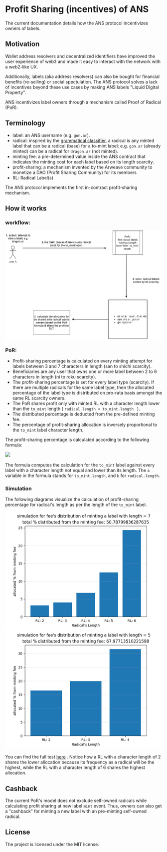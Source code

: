 # Profit Sharing (incentives) of ANS
The current documentation details how the ANS protocol incentivizes owners of labels.

## Motivation
Wallet address resolvers and decentralized identifiers have improved the user experience of web3 and made it easy to interact with the network with a web2-like UX.

Additionally, labels (aka address resolvers) can also be bought for financial benefits (re-selling) or social spectulation. The ANS protocol solves a lack of incentives beyond these use cases by making ANS labels "Liquid Digital Property". 

ANS incentivizes label owners through a mechanism called Proof of Radical (PoR).

## Terminology
- label: an ANS username (e.g. `gon.ar`).
- radical: inspired by the [grammatical classifier](https://en.wikipedia.org/wiki/Radical_(Chinese_characters)), a radical is any minted label that can be a radical (base) for a to-mint label; e.g. `gon.ar` (already minted) can be a radical for `dragon.ar` (not minted).
- minting fee: a pre-determined value inside the ANS contract that indicates the minting cost for each label based on its length scarcity.
- profit-sharing: a mechanism invented by the Arweave community to monetize a DAO (Profit Sharing Community) for its members
- RL: Radical Label(s)

The ANS protocol implements the first in-contract profit-sharing mechanism. 

## How it works

### workflow:

<img src="./img/incentives-workflow.png">

### PoR:

- Profit-sharing percentage is calculated on every minting attempt for labels between 3 and 7 characters in length (san to shichi scarcity).
- Beneficiaries are any user that owns one or more label between 2 to 6 characters in length (ni to roku scarcity).
- The profit-sharing percentage is set for every label type (scarcity). If there are multiple radicals for the same label type, then the allocated percentage of the label type is distributed on pro-rata basis amongst the same RL scarcity owners.
- The PoR shares profit only with minted RL with a character length lower than the `to_mint` length ( `radical.length < to_mint.length ` ).
- The distributed percentage is deducted from the pre-defined minting fee.
- The percentage of profit-sharing allocation is inversely proportional to the `to_mint` label character length.

The profit-sharing percentage is calculated according to the following formula:

<img src="https://render.githubusercontent.com/render/math?math=\Huge ((a%20%2B%20b)%20%2F%20(a-b))%20*%20100%20%2F%20e%5Eb">

The formula computes the calculation for the `to_mint` label against every label with a character length not equal and lower than its length. The `a` variable in the formula stands for `to_mint.length`,  and `b` for `radical.length`.

### Simulation

The following diagrams visualize the calculation of profit-sharing percentage for radical's length as per the length of the `to_mint` label.

<img src="./img/1-1.png">

<img src="./img/1-3.png">

You can find the full test [here](./img) . Notice how a RL with a character length of 2 shares the lower allocation because its frequency as a radical will be the highest, while the RL with a character length of 6 shares the highest allocation.

## Cashback
The current PoR's model does not exclude self-owned radicals while calculating profit sharing at new label `mint` event. Thus, owners can also get a "cashback" for minting a new label with an pre-minting self-owned radical.

## License

The project is licensed under the MIT license.

